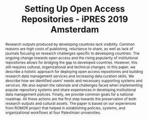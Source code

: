 ---
abstract: Research outputs produced by developing countries lack visibility. Common
  reasons are high costs of publishing, reluctance to share, as well as lack of journals
  focusing on research challenges specific to developing countries. The ongoing change
  towards open access and the rising popularity of institutional repositories allows
  for bridging the gap to developed countries. However, this still requires cultural,
  organizational and technical changes. In this paper, we describe a holistic approach
  for deploying open access repositories and building research data management services
  and increasing data curation skills. We describe how we identified users’ needs
  and necessary supporting systems and services. We also explain the rationale and
  challenges faced when implementing popular repository systems and share experiences
  in developing institutional data management policies. Finally, we provide common
  goals for a national roadmap. All these actions are the first step towards the preservation
  of both research outputs and cultural assets. The paper is based on our experiences
  from ROMOR project that helped in establishing policies, systems, and organizational
  workflows at four Palestinian universities.
creators:
- Miksa, Tomasz
- Rauber, Andreas
- Awadallah, Rawia
- Davidson, Joy
- Anderson, Janet
- Tammaro, Anna Maria
- Caselli, Stefano
- Salman, Nael
- AbuZir, Yousef
- Yahya, Adnan
- Anderson, David
- ALAgha, Iyad
date: null
document_url: https://services.phaidra.univie.ac.at/api/object/o:1080464/download
grand_parent: iPRES
institutions: []
keywords: []
landing_page_url: https://phaidra.univie.ac.at/o:1080464
language: eng
layout: publication
license: CC BY 4.0 International
notes_url: null
parent: iPRES 2019
presentation_url: null
size: 328064
source_name: iPRES
title: Setting Up Open Access Repositories - iPRES 2019 Amsterdam
type: paper
year: 2019
---